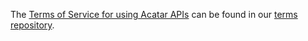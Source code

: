 The [Terms of Service for using Acatar APIs](https://github.com/Acatar/terms/raw/master/ApiTermsOfService.pdf) can be found in our [terms repository](https://github.com/Acatar/terms).
